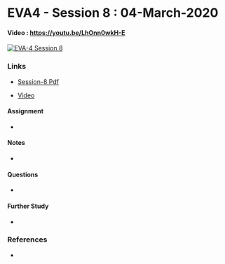 # EVA4 - Session 8 : 04-March-2020

#### Video  : https://youtu.be/LhOnn0wkH-E

[![EVA-4 Session 8](http://img.youtube.com/vi/LhOnn0wkH-E/0.jpg)](https://youtu.be/LhOnn0wkH-E)

### Links

- [Session-8 Pdf](S8.pdf)

- [Video](https://youtu.be/LhOnn0wkH-E)

  



#### Assignment

- 

#### Notes

- 



#### Questions

- 

#### Further Study

- 

### References

- 